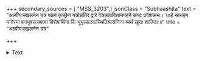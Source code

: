 +++
secondary_sources = [ "MSS_3203",]
jsonClass = "Subhaashita"
text = "अल्पीयःस्खलनेन यत्र पतनं कृच्छ्रेण यत्रोन्नतिर् द्वारे वेत्रलतावितानगहने कष्टः प्रवेशक्रमः।  \nहे सारङ्ग मनोरमा वनभुवस्त्यक्त्वा विशेषार्थिना किं भूभृत्कटकस्थितिव्यसनिना व्यर्थं खुराः शातिताः॥"
title = "अल्पीयःस्खलनेन यत्र"

+++

<details><summary>Text</summary>

अल्पीयःस्खलनेन यत्र पतनं कृच्छ्रेण यत्रोन्नतिर् द्वारे वेत्रलतावितानगहने कष्टः प्रवेशक्रमः।  
हे सारङ्ग मनोरमा वनभुवस्त्यक्त्वा विशेषार्थिना किं भूभृत्कटकस्थितिव्यसनिना व्यर्थं खुराः शातिताः॥
</details>
